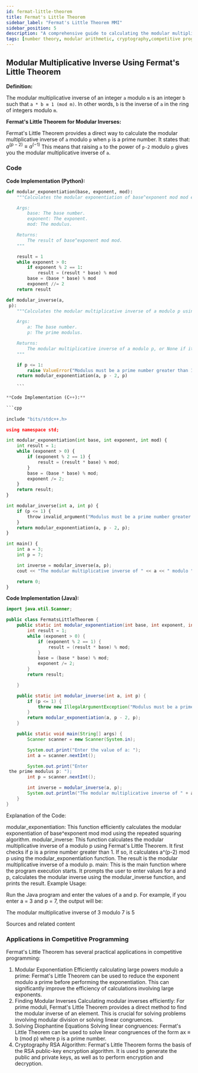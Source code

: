 ```yaml
---
id: fermat-little-theorem
title: Fermat's Little Theorem
sidebar_label: "Fermat's Little Theorem MMI"
sidebar_position: 5
description: "A comprehensive guide to calculating the modular multiplicative inverse using Fermat's Little Theorem."
tags: [number theory, modular arithmetic, cryptography,competitive progrmaing]
---
```


## Modular Multiplicative Inverse Using Fermat's Little Theorem

**Definition:**

The modular multiplicative inverse of an integer `a` modulo `m` is an integer `b` such that `a * b ≡ 1 (mod m)`. In other words, `b` is the inverse of `a` in the ring of integers modulo `m`.

**Fermat's Little Theorem for Modular Inverses:**

Fermat's Little Theorem provides a direct way to calculate the modular multiplicative inverse of `a` modulo `p` when `p` is a prime number. It states that:
$a^{(p-2)} ≡ a^{(-1)}$
This means that raising `a` to the power of `p-2` modulo `p` gives you the modular multiplicative inverse of `a`.



### Code
**Code Implementation (Python):**

```python
def modular_exponentiation(base, exponent, mod):
    """Calculates the modular exponentiation of base^exponent mod mod efficiently.

    Args:
        base: The base number.
        exponent: The exponent.
        mod: The modulus.

    Returns:
        The result of base^exponent mod mod.
    """

    result = 1
    while exponent > 0:
        if exponent % 2 == 1:
            result = (result * base) % mod
        base = (base * base) % mod
        exponent //= 2
    return result

def modular_inverse(a,   
 p):
    """Calculates the modular multiplicative inverse of a modulo p using Fermat's Little Theorem.in O(logn)

    Args:
        a: The base number.
        p: The prime modulus.

    Returns:
        The modular multiplicative inverse of a modulo p, or None if it doesn't exist.
    """

    if p <= 1:
        raise ValueError("Modulus must be a prime number greater than 1.")
    return modular_exponentiation(a, p - 2, p)
    
    ```

**Code Implementation (C++):**

```cpp
 
include "bits/stdc++.h>

using namespace std;

int modular_exponentiation(int base, int exponent, int mod) {
    int result = 1;
    while (exponent > 0) {
        if (exponent % 2 == 1) {
            result = (result * base) % mod;
        }
        base = (base * base) % mod;
        exponent /= 2;
    }
    return result;
}

int modular_inverse(int a, int p) {
    if (p <= 1) {
        throw invalid_argument("Modulus must be a prime number greater than 1.");
    }
    return modular_exponentiation(a, p - 2, p);
}

int main() {
    int a = 3;
    int p = 7;

    int inverse = modular_inverse(a, p);
    cout << "The modular multiplicative inverse of " << a << " modulo " << p << " is " << inverse << endl;

    return 0;
}
```
**Code Implementation (Java):**

```java
import java.util.Scanner;

public class FermatsLittleTheorem {
    public static int modular_exponentiation(int base, int exponent, int mod) {
        int result = 1;
        while (exponent > 0) {
            if (exponent % 2 == 1) {
                result = (result * base) % mod;
            }
            base = (base * base) % mod;
            exponent /= 2;
        }
        return result;   

    }

    public static int modular_inverse(int a, int p) {
        if (p <= 1) {
            throw new IllegalArgumentException("Modulus must be a prime number greater than 1.");
        }
        return modular_exponentiation(a, p - 2, p);
    }

    public static void main(String[] args) {
        Scanner scanner = new Scanner(System.in);

        System.out.print("Enter the value of a: ");
        int a = scanner.nextInt();

        System.out.print("Enter   
 the prime modulus p: ");
        int p = scanner.nextInt();

        int inverse = modular_inverse(a, p);
        System.out.println("The modular multiplicative inverse of " + a + " modulo " + p + " is " + inverse);
    }
}
```
Explanation of the Code:

modular_exponentiation: This function efficiently calculates the modular exponentiation of base^exponent mod mod using the repeated squaring algorithm.
modular_inverse: This function calculates the modular multiplicative inverse of a modulo p using Fermat's Little Theorem.
It first checks if p is a prime number greater than 1.
If so, it calculates a^(p-2) mod p using the modular_exponentiation function.
The result is the modular multiplicative inverse of a modulo p.
main: This is the main function where the program execution starts. It prompts the user to enter values for a and p, calculates the modular inverse using the modular_inverse function, and prints the result.
Example Usage:

Run the Java program and enter the values of a and p. For example, if you enter a = 3 and p = 7, the output will be:

The modular multiplicative inverse of 3 modulo 7 is 5

Sources and related content



### Applications in Competitive Programming
Fermat's Little Theorem has several practical applications in competitive programming:

1. Modular Exponentiation
Efficiently calculating large powers modulo a prime: Fermat's Little Theorem can be used to reduce the exponent modulo a prime before performing the exponentiation. This can significantly improve the efficiency of calculations involving large exponents.
2. Finding Modular Inverses
Calculating modular inverses efficiently: For prime moduli, Fermat's Little Theorem provides a direct method to find the modular inverse of an element. This is crucial for solving problems involving modular division or solving linear congruences.
3. Solving Diophantine Equations
Solving linear congruences: Fermat's Little Theorem can be used to solve linear congruences of the form ax ≡ b (mod p) where p is a prime number.
4. Cryptography
RSA Algorithm: Fermat's Little Theorem forms the basis of the RSA public-key encryption algorithm. It is used to generate the public and private keys, as well as to perform encryption and decryption.

